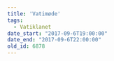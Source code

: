 ```yaml
---
title: 'Vatimøde'
tags:
  - Vatiklanet
date_start: "2017-09-6T19:00:00"
date_end: "2017-09-6T22:00:00"
old_id: 6878
---
```

